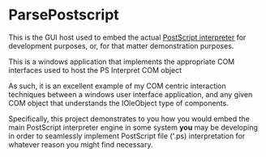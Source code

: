 # ParsePostscript

This is the GUI host used to embed the actual [PostScript interpreter](./PostScript) for development purposes, or, for that matter demonstration purposes.

This is a windows application that implements the appropriate COM interfaces used to host the PS Interpret COM object

As such, it is an excellent example of my COM centric interaction techniques between a windows user interface application, and any given COM object
that understands the IOleObject type of components.

Specifically, this project demonstrates to you how you would embed the main PostScript interpreter engine in some system **you** may be developing in order 
to seamlessly implement PostScript file ('.ps) interpretation for whatever reason you might find necessary.


